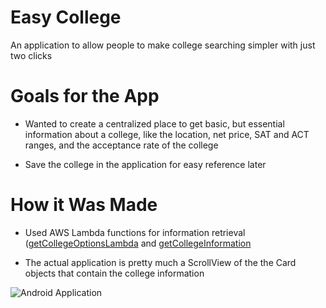 # Easy College

An application to allow people to make college searching simpler with just two clicks

# Goals for the App

* Wanted to create a centralized place to get basic, but essential information about a college, like the location, net price, 
SAT and ACT ranges, and the acceptance rate of the college

* Save the college in the application for easy reference later

# How it Was Made

* Used AWS Lambda functions for information retrieval 
([getCollegeOptionsLambda](https://github.com/BinaryWiz/GetCollegeOptionsLambda) and 
[getCollegeInformation](https://github.com/BinaryWiz/GetCollegeInformation)

* The actual application is pretty much a ScrollView of the the Card objects that contain the college information

![Android Application](http://timeless-apps.com/img/easy_college_screenshot.png?250)
